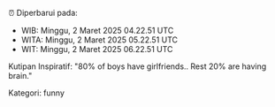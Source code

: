 ⏰ Diperbarui pada:
- WIB: Minggu, 2 Maret 2025 04.22.51 UTC
- WITA: Minggu, 2 Maret 2025 05.22.51 UTC
- WIT: Minggu, 2 Maret 2025 06.22.51 UTC

Kutipan Inspiratif:
"80% of boys have girlfriends.. Rest 20% are having brain."


Kategori: funny

